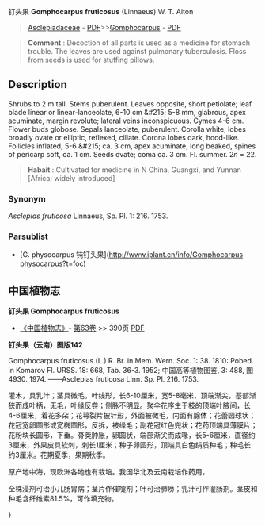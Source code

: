 钉头果 **Gomphocarpus fruticosus** (Linnaeus) W. T. Aiton

> [Asclepiadaceae](http://www.iplant.cn/info/Asclepiadaceae?t=foc) - [PDF](http://www.iplant.cn/foc/pdf/Asclepiadaceae.pdf)>>[Gomphocarpus](http://www.iplant.cn/info/Gomphocarpus?t=foc) - [PDF](http://www.iplant.cn/foc/pdf/Gomphocarpus.pdf)

> **Comment** : 
> Decoction of all parts is used as a medicine for stomach trouble. The leaves are used against pulmonary tuberculosis. Floss from seeds is used for stuffing pillows.

## Description

Shrubs to 2 m tall. Stems puberulent. Leaves opposite, short petiolate; leaf blade linear or linear-lanceolate, 6-10 cm &amp;#215; 5-8 mm, glabrous, apex acuminate, margin revolute; lateral veins inconspicuous. Cymes 4-6 cm. Flower buds globose. Sepals lanceolate, puberulent. Corolla white; lobes broadly ovate or elliptic, reflexed, ciliate. Corona lobes dark, hood-like. Follicles inflated, 5-6 &amp;#215; ca. 3 cm, apex acuminate, long beaked, spines of pericarp soft, ca. 1 cm. Seeds ovate; coma ca. 3 cm. Fl. summer. 2*n* = 22.

> **Habait** : 
> Cultivated for medicine in N China, Guangxi, and Yunnan [Africa; widely introduced]

### Synonym
*Asclepias fruticosa* Linnaeus, Sp. Pl. 1: 216. 1753.

### Parsublist

* [G.  physocarpus  钝钉头果](http://www.iplant.cn/info/Gomphocarpus physocarpus?t=foc)

## 中国植物志

**钉头果 Gomphocarpus fruticosus**

* [《中国植物志》](http://www.iplant.cn/frps)- [第63卷](http://www.iplant.cn/frps/vol/63) >> 390页 [PDF](http://www.iplant.cn/frps/pdf/63/390a.pdf)

**钉头果（云南）图版142**

Gomphocarpus fruticosus (L.) R. Br. in Mem. Wern. Soc. 1: 38. 1810: Pobed. in Komarov Fl. URSS. 18: 668, Tab. 36-3. 1952; 中国高等植物图鉴, 3: 488, 图4930. 1974. ——Asclepias fruticosa Linn. Sp. Pl. 216. 1753.

灌木，具乳汁；茎具微毛。叶线形，长6-10厘米，宽5-8毫米，顶端渐尖，基部渐狭而成叶柄，无毛，叶缘反卷；侧脉不明显。聚伞花序生于枝的顶端叶腋间，长4-6厘米，着花多朵；花萼裂片披针形，外面被微毛，内面有腺体；花蕾圆球状；花冠宽卵圆形或宽椭圆形，反拆，被缘毛；副花冠红色兜状；花药顶端具薄膜片；花粉块长圆形，下垂。蓇葖肿胀，卵圆状，端部渐尖而成喙，长5-6厘米，直径约3厘米，外果皮具软刺，刺长1厘米；种子卵圆形，顶端具白色绢质种毛；种毛长约3厘米。花期夏季，果期秋季。

原产地中海，现欧洲各地也有栽培。我国华北及云南栽培作药用。

全株浸剂可治小儿肠胃病；茎片作催嚏剂；叶可治肺痨；乳汁可作灌肠剂。茎皮和种毛含纤维素81.5%，可作填充物。

}